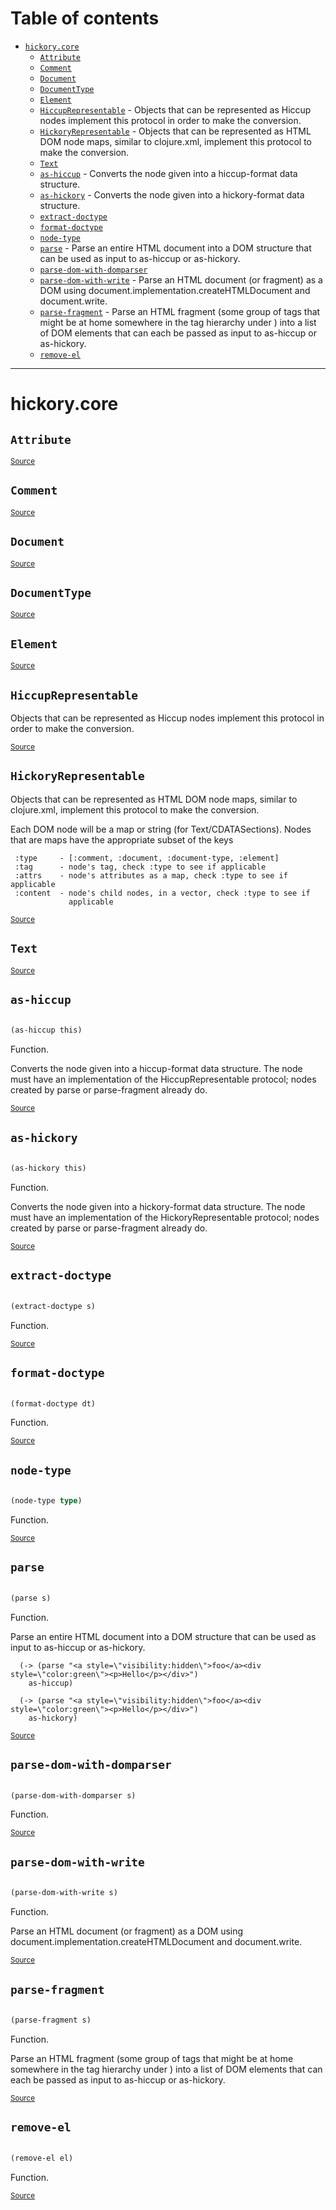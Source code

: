 # Table of contents
-  [`hickory.core`](#hickory.core) 
    -  [`Attribute`](#hickory.core/attribute)
    -  [`Comment`](#hickory.core/comment)
    -  [`Document`](#hickory.core/document)
    -  [`DocumentType`](#hickory.core/documenttype)
    -  [`Element`](#hickory.core/element)
    -  [`HiccupRepresentable`](#hickory.core/hiccuprepresentable) - Objects that can be represented as Hiccup nodes implement this protocol in order to make the conversion.
    -  [`HickoryRepresentable`](#hickory.core/hickoryrepresentable) - Objects that can be represented as HTML DOM node maps, similar to clojure.xml, implement this protocol to make the conversion.
    -  [`Text`](#hickory.core/text)
    -  [`as-hiccup`](#hickory.core/as-hiccup) - Converts the node given into a hiccup-format data structure.
    -  [`as-hickory`](#hickory.core/as-hickory) - Converts the node given into a hickory-format data structure.
    -  [`extract-doctype`](#hickory.core/extract-doctype)
    -  [`format-doctype`](#hickory.core/format-doctype)
    -  [`node-type`](#hickory.core/node-type)
    -  [`parse`](#hickory.core/parse) - Parse an entire HTML document into a DOM structure that can be used as input to as-hiccup or as-hickory.
    -  [`parse-dom-with-domparser`](#hickory.core/parse-dom-with-domparser)
    -  [`parse-dom-with-write`](#hickory.core/parse-dom-with-write) - Parse an HTML document (or fragment) as a DOM using document.implementation.createHTMLDocument and document.write.
    -  [`parse-fragment`](#hickory.core/parse-fragment) - Parse an HTML fragment (some group of tags that might be at home somewhere in the tag hierarchy under <body>) into a list of DOM elements that can each be passed as input to as-hiccup or as-hickory.
    -  [`remove-el`](#hickory.core/remove-el)

-----
# <a name="hickory.core">hickory.core</a>






## <a name="hickory.core/attribute">`Attribute`</a>



<p><sub><a href="https://github.com/clj-commons/hickory/blob/master/src/cljs/hickory/core.cljs#L52-L52">Source</a></sub></p>

## <a name="hickory.core/comment">`Comment`</a>



<p><sub><a href="https://github.com/clj-commons/hickory/blob/master/src/cljs/hickory/core.cljs#L53-L53">Source</a></sub></p>

## <a name="hickory.core/document">`Document`</a>



<p><sub><a href="https://github.com/clj-commons/hickory/blob/master/src/cljs/hickory/core.cljs#L54-L54">Source</a></sub></p>

## <a name="hickory.core/documenttype">`DocumentType`</a>



<p><sub><a href="https://github.com/clj-commons/hickory/blob/master/src/cljs/hickory/core.cljs#L55-L55">Source</a></sub></p>

## <a name="hickory.core/element">`Element`</a>



<p><sub><a href="https://github.com/clj-commons/hickory/blob/master/src/cljs/hickory/core.cljs#L56-L56">Source</a></sub></p>

## <a name="hickory.core/hiccuprepresentable">`HiccupRepresentable`</a>




Objects that can be represented as Hiccup nodes implement this protocol in
   order to make the conversion.
<p><sub><a href="https://github.com/clj-commons/hickory/blob/master/src/cljs/hickory/core.cljs#L12-L18">Source</a></sub></p>

## <a name="hickory.core/hickoryrepresentable">`HickoryRepresentable`</a>




Objects that can be represented as HTML DOM node maps, similar to
   clojure.xml, implement this protocol to make the conversion.

   Each DOM node will be a map or string (for Text/CDATASections). Nodes that
   are maps have the appropriate subset of the keys

     :type     - [:comment, :document, :document-type, :element]
     :tag      - node's tag, check :type to see if applicable
     :attrs    - node's attributes as a map, check :type to see if applicable
     :content  - node's child nodes, in a vector, check :type to see if
                 applicable
<p><sub><a href="https://github.com/clj-commons/hickory/blob/master/src/cljs/hickory/core.cljs#L20-L35">Source</a></sub></p>

## <a name="hickory.core/text">`Text`</a>



<p><sub><a href="https://github.com/clj-commons/hickory/blob/master/src/cljs/hickory/core.cljs#L57-L57">Source</a></sub></p>

## <a name="hickory.core/as-hiccup">`as-hiccup`</a>
``` clojure

(as-hiccup this)
```
Function.

Converts the node given into a hiccup-format data structure. The
     node must have an implementation of the HiccupRepresentable
     protocol; nodes created by parse or parse-fragment already do.
<p><sub><a href="https://github.com/clj-commons/hickory/blob/master/src/cljs/hickory/core.cljs#L15-L18">Source</a></sub></p>

## <a name="hickory.core/as-hickory">`as-hickory`</a>
``` clojure

(as-hickory this)
```
Function.

Converts the node given into a hickory-format data structure. The
     node must have an implementation of the HickoryRepresentable protocol;
     nodes created by parse or parse-fragment already do.
<p><sub><a href="https://github.com/clj-commons/hickory/blob/master/src/cljs/hickory/core.cljs#L32-L35">Source</a></sub></p>

## <a name="hickory.core/extract-doctype">`extract-doctype`</a>
``` clojure

(extract-doctype s)
```
Function.
<p><sub><a href="https://github.com/clj-commons/hickory/blob/master/src/cljs/hickory/core.cljs#L121-L126">Source</a></sub></p>

## <a name="hickory.core/format-doctype">`format-doctype`</a>
``` clojure

(format-doctype dt)
```
Function.
<p><sub><a href="https://github.com/clj-commons/hickory/blob/master/src/cljs/hickory/core.cljs#L62-L69">Source</a></sub></p>

## <a name="hickory.core/node-type">`node-type`</a>
``` clojure

(node-type type)
```
Function.
<p><sub><a href="https://github.com/clj-commons/hickory/blob/master/src/cljs/hickory/core.cljs#L37-L50">Source</a></sub></p>

## <a name="hickory.core/parse">`parse`</a>
``` clojure

(parse s)
```
Function.

Parse an entire HTML document into a DOM structure that can be
   used as input to as-hiccup or as-hickory.

```klipse
  (-> (parse "<a style=\"visibility:hidden\">foo</a><div style=\"color:green\"><p>Hello</p></div>")
    as-hiccup)
```

```klipse
  (-> (parse "<a style=\"visibility:hidden\">foo</a><div style=\"color:green\"><p>Hello</p></div>")
    as-hickory)
```


  
<p><sub><a href="https://github.com/clj-commons/hickory/blob/master/src/cljs/hickory/core.cljs#L151-L168">Source</a></sub></p>

## <a name="hickory.core/parse-dom-with-domparser">`parse-dom-with-domparser`</a>
``` clojure

(parse-dom-with-domparser s)
```
Function.
<p><sub><a href="https://github.com/clj-commons/hickory/blob/master/src/cljs/hickory/core.cljs#L132-L135">Source</a></sub></p>

## <a name="hickory.core/parse-dom-with-write">`parse-dom-with-write`</a>
``` clojure

(parse-dom-with-write s)
```
Function.

Parse an HTML document (or fragment) as a DOM using document.implementation.createHTMLDocument and document.write.
<p><sub><a href="https://github.com/clj-commons/hickory/blob/master/src/cljs/hickory/core.cljs#L137-L149">Source</a></sub></p>

## <a name="hickory.core/parse-fragment">`parse-fragment`</a>
``` clojure

(parse-fragment s)
```
Function.

Parse an HTML fragment (some group of tags that might be at home somewhere
   in the tag hierarchy under <body>) into a list of DOM elements that can
   each be passed as input to as-hiccup or as-hickory.
<p><sub><a href="https://github.com/clj-commons/hickory/blob/master/src/cljs/hickory/core.cljs#L170-L175">Source</a></sub></p>

## <a name="hickory.core/remove-el">`remove-el`</a>
``` clojure

(remove-el el)
```
Function.
<p><sub><a href="https://github.com/clj-commons/hickory/blob/master/src/cljs/hickory/core.cljs#L128-L130">Source</a></sub></p>
